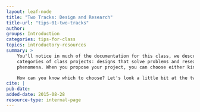 ```yaml
---
layout: leaf-node
title: "Two Tracks: Design and Research"
title-url: "tips-01-two-tracks"
author: 
groups: Introduction
categories: tips-for-class
topics: introductory-resources
summary: >
    You'll notice in much of the documentation for this class, we describe two general
    categories of class projects: designs that solve problems and research that investigates
    phenomena. When you propose your project, you can choose either kind of project.

    How can you know which to choose? Let's look a little bit at the two types of projects.
cite: |
pub-date: 
added-date: 2015-08-28
resource-type: internal-page
---
```

